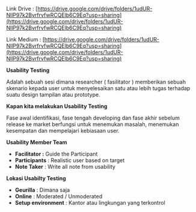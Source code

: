Link Drive : [https://drive.google.com/drive/folders/1udUR-NllP97k2BvrfrvfwRCQElb6C9Eq?usp=sharing](https://drive.google.com/drive/folders/1udUR-NllP97k2BvrfrvfwRCQElb6C9Eq?usp=sharing)

Link Medium : [https://drive.google.com/drive/folders/1udUR-NllP97k2BvrfrvfwRCQElb6C9Eq?usp=sharing](https://drive.google.com/drive/folders/1udUR-NllP97k2BvrfrvfwRCQElb6C9Eq?usp=sharing)

**Usability Testing**

Adalah sebuah sesi dimana researcher ( fasilitator ) memberikan sebuah skenario kepada user untuk menyelesaikan satu atau lebih tugas terhadap suatu design tampilan atau prototype.

**Kapan kita melakukan Usability Testing**

Fase awal identifikasi, fase tengah developing dan fase akhir sebelum release ke market berfungsi untuk menemukan masalah, menemukan kesempatan dan mempelajari kebiasaan user.

**Usability Member Team**

- **Facilitator :** Guide the Participant
- **Participants** : Realistic user based on target
- **Note Taker** : Write all note from usability

**Lokasi Usabilty Testing**

- **Geurilla** : Dimana saja
- **Online** : Moderated / Unmoderated
- **Setup environment** : Kantor atau lingkungan yang terkontrol
